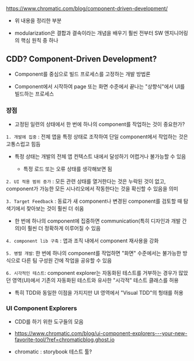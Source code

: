 https://www.chromatic.com/blog/component-driven-development/

- 위 내용을 정리한 부분 

- modularization은 결합과 결속이라는 개념을 배우기 훨씬 전부터 SW 엔지니어링의 핵심 원칙 중 하나 

## CDD? Component-Driven Development? 

- Component를 중심으로 빌드 프로세스를 고정하는 개발 방법론 

- Component에서 시작하여 page 또는 화면 수준에서 끝나는 "상향식"에서 UI를 빌드하는 프로세스 

### 장점 

- 고정된 일련의 상태에서 한 번에 하나의 component를 작업하는 것이 중요한가? 

`1. 개발에 집중` : 전체 앱을 특정 상태로 조작하여 단일 component에서 작업하는 것은 고통스럽고 힘듬 

  - 특정 상태는 개발의 전체 앱 컨텍스트 내에서 달성하기 어렵거나 불가능할 수 있음 

    - 특정 로드 또는 오류 상태를 생각해보면 됨 

`2. UI 적용 범위 증가` : 모든 관련 상태를 열거한다는 것은 누락된 것이 없고, component가 가능한 모든 시나리오에서 작동한다는 것을 확신할 수 있음을 의미 

`3. Target Feedback` : 동료가 새 component나 변경된 component를 검토할 때 탐색기에서 찾아보는 것이 훨씬 더 쉬움 

  - 한 번에 하나의 component에 집중하면 communication(특히 디자인과 개발 간의)이 훨씬 더 정확하게 이루어질 수 있음 

`4. component lib 구축` : 앱과 조직 내에서 component 재사용을 강화

`5. 병렬 개발`: 한 번에 하나의 component를 작업하면 "화면" 수준에서는 불가능한 방식으로 다른 팀 구성원 간에 작업을 공유할 수 있음 

`6. 시각적인 테스트`: component explorer는 자동화된 테스트를 거부하는 경우가 많았던 영역(UI)에서 기존의 자동화된 테스트와 유사한 "시각적" 테스트 클래스를 허용 

  - 특히 TDD와 동일한 이점을 가지지만 UI 영역에서 "Visual TDD"의 헝태를 허용 

### UI Component Explorers 

- CDD를 하기 위한 도구들의 모음 

- https://www.chromatic.com/blog/ui-component-explorers---your-new-favorite-tool/?ref=chromaticblog.ghost.io

- chromatic : storybook 테스트 툴? 
